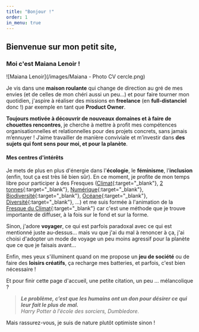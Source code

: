 ```yaml
---
title: "Bonjour !"
order: 1
in_menu: true
---
```

## Bienvenue sur mon petit site,

### Moi c'est Maiana Lenoir !
![Maiana Lenoir](/images/Maiana - Photo CV cercle.png)

Je vis dans une **maison roulante** qui change de direction au gré de mes envies (et de celles de mon chéri aussi un peu...) et pour faire tourner mon quotidien, j'aspire à réaliser des missions en **freelance** (en **full-distanciel** donc !) par exemple en tant que **Product Owner**.

**Toujours motivée à découvrir de nouveaux domaines et à faire de chouettes rencontres**, je cherche à mettre à profit mes compétences organisationnelles et relationnelles pour des projets concrets, sans jamais m’ennuyer ! J’aime travailler de manière conviviale et m’investir dans **des sujets qui font sens pour moi, et pour la planète**.


#### Mes centres d'intérêts
Je mets de plus en plus d'énergie dans l'**écologie**, le **féminisme**, l'**inclusion** (enfin, tout ça est très lié bien sûr).
En ce moment, je profite de mon temps libre pour participer à des Fresques ([Climat](https://fresqueduclimat.org/){:target="_blank"}, [2 tonnes](https://www.2tonnes.org/){:target="_blank"}, [Numérique](https://www.fresquedunumerique.org/){:target="_blank"}, [Biodiversité](https://www.fresquedelabiodiversite.org/){:target="_blank"}, [Océane](https://fresqueoceane.com/){:target="_blank"}, [Diversité](https://fresquedeladiversite.org/){:target="_blank"}, ...) et me suis formée à l'animation de la [Fresque du Climat](https://fresqueduclimat.org/){:target="_blank"} car c'est une méthode que je trouve importante de diffuser, à la fois sur le fond et sur la forme.

Sinon, j'adore **voyager**, ce qui est parfois paradoxal avec ce qui est mentionné juste au-dessus... mais vu que j'ai du mal à renoncer à ça, j'ai choisi d'adopter un mode de voyage un peu moins agressif pour la planète que ce que je faisais avant...

Enfin, mes yeux s'illuminent quand on me propose un **jeu de société** ou de faire des **loisirs créatifs**, ça recharge mes batteries, et parfois, c'est bien nécessaire !
  


Et pour finir cette page d'accueil, une petite citation, un peu ... mélancolique ?  
> **_Le problème, c’est que les humains ont un don pour désirer ce qui leur fait le plus de mal._**  
    _Harry Potter à l’école des sorciers, Dumbledore._

Mais rassurez-vous, je suis de nature plutôt optimiste sinon ! 